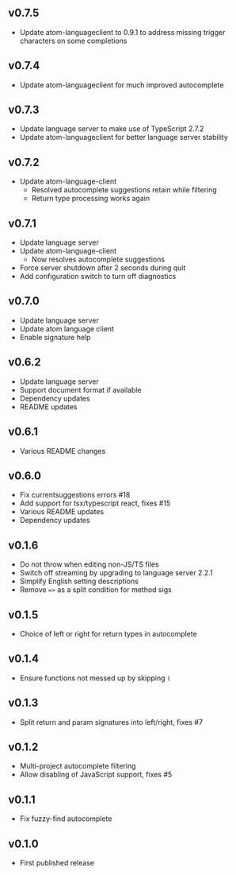 ## v0.7.5

- Update atom-languageclient to 0.9.1 to address missing trigger characters on some completions

## v0.7.4

- Update atom-languageclient for much improved autocomplete

## v0.7.3

- Update language server to make use of TypeScript 2.7.2
- Update atom-languageclient for better language server stability

## v0.7.2

- Update atom-language-client
  - Resolved autocomplete suggestions retain while filtering
  - Return type processing works again

## v0.7.1

- Update language server
- Update atom-language-client
  - Now resolves autocomplete suggestions
- Force server shutdown after 2 seconds during quit
- Add configuration switch to turn off diagnostics

## v0.7.0

- Update language server
- Update atom language client
- Enable signature help

## v0.6.2

- Update language server
- Support document format if available
- Dependency updates
- README updates

## v0.6.1

- Various README changes

## v0.6.0

- Fix currentsuggestions errors #18
- Add support for tsx/typescript react, fixes #15
- Various README updates
- Dependency updates

## v0.1.6

- Do not throw when editing non-JS/TS files
- Switch off streaming by upgrading to language server 2.2.1
- Simplify English setting descriptions
- Remove `=>` as a split condition for method sigs

## v0.1.5

- Choice of left or right for return types in autocomplete

## v0.1.4

- Ensure functions not messed up by skipping `(`

## v0.1.3

- Split return and param signatures into left/right, fixes #7

## v0.1.2

- Multi-project autocomplete filtering
- Allow disabling of JavaScript support, fixes #5

## v0.1.1

- Fix fuzzy-find autocomplete

## v0.1.0

- First published release
